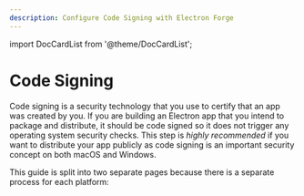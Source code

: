 ```yaml
---
description: Configure Code Signing with Electron Forge
---
```


import DocCardList from '@theme/DocCardList';

# Code Signing

Code signing is a security technology that you use to certify that an app was created by you. If you are building an Electron app that you intend to package and distribute, it should be code signed so it does not trigger any operating system security checks. This step is _highly recommended_ if you want to distribute your app publicly as code signing is an important security concept on both macOS and Windows.

This guide is split into two separate pages because there is a separate process for each platform:

<DocCardList />
